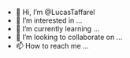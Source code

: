 - 👋 Hi, I’m @LucasTaffarel
- 👀 I’m interested in ...
- 🌱 I’m currently learning ...
- 💞️ I’m looking to collaborate on ...
- 📫 How to reach me ...

<!---
LucasTaffarel/LucasTaffarel is a ✨ special ✨ repository because its `README.md` (this file) appears on your GitHub profile.
You can click the Preview link to take a look at your changes.
--->
